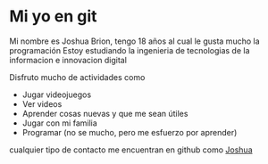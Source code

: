 # Mi yo en git

Mi nombre es Joshua Brion, tengo 18 años al cual le gusta mucho la programación
Estoy estudiando la ingenieria de tecnologias de la informacion e innovacion digital

Disfruto mucho de actividades como 
* Jugar videojuegos
* Ver videos
* Aprender cosas nuevas y que me sean útiles
* Jugar con mi familia
* Programar (no se mucho, pero me esfuerzo por aprender)

cualquier tipo de contacto me encuentran en github como [Joshua](https://github.com/HauntingPine21)
